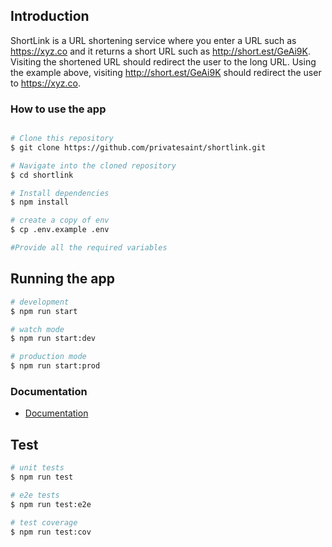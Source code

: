 ## Introduction

ShortLink is a URL shortening service where you enter a URL such as https://xyz.co and it
returns a short URL such as http://short.est/GeAi9K. Visiting the shortened URL should redirect
the user to the long URL. Using the example above, visiting http://short.est/GeAi9K should
redirect the user to https://xyz.co.

### How to use the app

```bash

# Clone this repository
$ git clone https://github.com/privatesaint/shortlink.git

# Navigate into the cloned repository
$ cd shortlink

# Install dependencies
$ npm install

# create a copy of env
$ cp .env.example .env

#Provide all the required variables
```

## Running the app

```bash
# development
$ npm run start

# watch mode
$ npm run start:dev

# production mode
$ npm run start:prod
```

### Documentation

<!-- using the defined port on the .env.example -->

- [Documentation](http://localhost:3333)

## Test

```bash
# unit tests
$ npm run test

# e2e tests
$ npm run test:e2e

# test coverage
$ npm run test:cov
```
